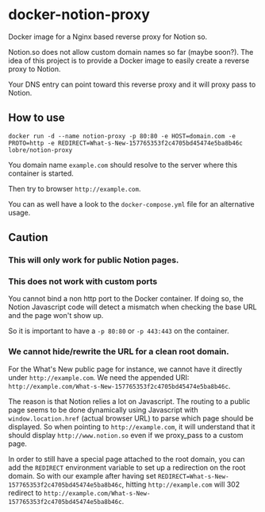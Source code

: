 # docker-notion-proxy

Docker image for a Nginx based reverse proxy for Notion so.

Notion.so does not allow custom domain names so far (maybe soon?).
The idea of this project is to provide a Docker image to easily create a reverse proxy to Notion.

Your DNS entry can point toward this reverse proxy and it will proxy pass to Notion.

## How to use
```
docker run -d --name notion-proxy -p 80:80 -e HOST=domain.com -e PROTO=http -e REDIRECT=What-s-New-157765353f2c4705bd45474e5ba8b46c lobre/notion-proxy
```
You domain name `example.com` should resolve to the server where this container is started.

Then try to browser `http://example.com`.

You can as well have a look to the `docker-compose.yml` file for an alternative usage.

## Caution

### This will only work for public Notion pages.

### This does not work with custom ports

You cannot bind a non http port to the Docker container. If doing so, the Notion Javascript code will detect a mismatch when checking the base URL and the page won't show up.

So it is important to have a `-p 80:80` or `-p 443:443` on the container.

### We cannot hide/rewrite the URL for a clean root domain.

For the What's New public page for instance, we cannot have it directly under `http://example.com`.
We need the appended URI: `http://example.com/What-s-New-157765353f2c4705bd45474e5ba8b46c`.

The reason is that Notion relies a lot on Javascript. The routing to a public page seems to be done dynamically using Javascript with `window.location.href` (actual browser URL) to parse which page should be displayed. So when pointing to `http://example.com`, it will understand that it should display `http://www.notion.so` even if we proxy_pass to a custom page.

In order to still have a special page attached to the root domain, you can add the `REDIRECT` environment variable to set up a redirection on the root domain.
So with our example after having set `REDIRECT=What-s-New-157765353f2c4705bd45474e5ba8b46c`, hitting `http://example.com` will 302 redirect to `http://example.com/What-s-New-157765353f2c4705bd45474e5ba8b46c`.
